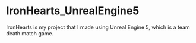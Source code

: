# IronHearts_UnrealEngine5
IronHearts is my project that I made using Unreal Engine 5, which is a team death match game.

